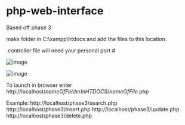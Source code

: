 # php-web-interface
Based off phase 3

make folder in  C:\xampp\htdocs and add the files to this location.

.controller file will need your personal port #

![image](https://user-images.githubusercontent.com/89602215/165659778-2733e569-a6ec-41c0-98d2-9bac5109b294.png)

![image](https://user-images.githubusercontent.com/89602215/165659733-63486ed1-2c04-4241-8985-8f6a7eed16e7.png)


To launch in browser enter 
http://localhost/*nameOfFolderInHTDOCS*/*nameOfFile*.php

Example:
http://localhost/phase3/search.php
http://localhost/phase3/insert.php
http://localhost/phase3/update.php
http://localhost/phase3/delete.php
